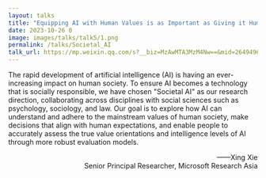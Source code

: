 ```yaml
---
layout: talks
title: "Equipping AI with Human Values is as Important as Giving it Human-Level Intelligence"
date: 2023-10-26 0
image: images/talks/talk5/1.png
permalink: /talks/Societal_AI
talk_url: https://mp.weixin.qq.com/s?__biz=MzAwMTA3MzM4Nw==&mid=2649496756&idx=1&sn=cdfcaaea2ddd0451b9335d5c64136bac&chksm=82c7f530b5b07c2695a9b4383ad7c2811cc4e39675b6bb7df5334e3aeb68f4cf293f9e7a6b8a&mpshare=1&scene=1&srcid=0607fCWxa7jOaxW5JTww0Mkf&sharer_shareinfo=27455df6abe71744932463b758f6914a&sharer_shareinfo_first=27455df6abe71744932463b758f6914a#rd
---
```


The rapid development of artificial intelligence (AI) is having an ever-increasing impact on human society. To ensure AI becomes a technology that is socially responsible, we have chosen "Societal AI" as our research direction, collaborating across disciplines with social sciences such as psychology, sociology, and law. Our goal is to explore how AI can understand and adhere to the mainstream values of human society, make decisions that align with human expectations, and enable people to accurately assess the true value orientations and intelligence levels of AI through more robust evaluation models.

<p align="right">——Xing Xie <br>Senior Principal Researcher, Microsoft Research Asia<p>
